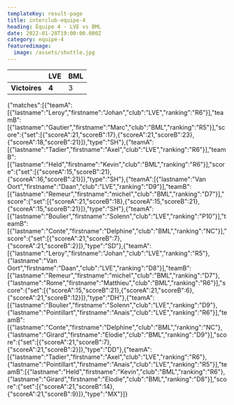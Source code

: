 ```yaml
---
templateKey: result-page
title: interclub-equipe-4
heading: Équipe 4 - LVE vs BML
date: 2022-01-28T19:00:00.000Z
category: equipe-4
featuredimage:
  image: /assets/shuttle.jpg
---
```

|               | LVE   | BML |
| ------------- | ----- | --- |
| **Victoires** | **4** | 3   |

<scoreboard>{"matches":[{"teamA":[{"lastname":"Leroy","firstname":"Johan","club":"LVE","ranking":"R6"}],"teamB":[{"lastname":"Gautier","firstname":"Marc","club":"BML","ranking":"R5"}],"score":{"set":[{"scoreA":21,"scoreB":17},{"scoreA":21,"scoreB":23},{"scoreA":18,"scoreB":21}]},"type":"SH"},{"teamA":[{"lastname":"Tadier","firstname":"Axel","club":"LVE","ranking":"R6"}],"teamB":[{"lastname":"Held","firstname":"Kevin","club":"BML","ranking":"R6"}],"score":{"set":[{"scoreA":15,"scoreB":21},{"scoreA":16,"scoreB":21}]},"type":"SH"},{"teamA":[{"lastname":"Van Oort","firstname":"Daan","club":"LVE","ranking":"D9"}],"teamB":[{"lastname":"Remeur","firstname":"michel","club":"BML","ranking":"D7"}],"score":{"set":[{"scoreA":21,"scoreB":18},{"scoreA":15,"scoreB":21},{"scoreA":15,"scoreB":21}]},"type":"SH"},{"teamA":[{"lastname":"Boulier","firstname":"Solenn","club":"LVE","ranking":"P10"}],"teamB":[{"lastname":"Conte","firstname":"Delphine","club":"BML","ranking":"NC"}],"score":{"set":[{"scoreA":21,"scoreB":7},{"scoreA":21,"scoreB":2}]},"type":"SD"},{"teamA":[{"lastname":"Leroy","firstname":"Johan","club":"LVE","ranking":"R5"},{"lastname":"Van Oort","firstname":"Daan","club":"LVE","ranking":"D8"}],"teamB":[{"lastname":"Remeur","firstname":"michel","club":"BML","ranking":"D7"},{"lastname":"Rome","firstname":"Matthieu","club":"BML","ranking":"R6"}],"score":{"set":[{"scoreA":15,"scoreB":21},{"scoreA":21,"scoreB":6},{"scoreA":21,"scoreB":12}]},"type":"DH"},{"teamA":[{"lastname":"Boulier","firstname":"Solenn","club":"LVE","ranking":"D9"},{"lastname":"Pointillart","firstname":"Anais","club":"LVE","ranking":"R6"}],"teamB":[{"lastname":"Conte","firstname":"Delphine","club":"BML","ranking":"NC"},{"lastname":"Girard","firstname":"Elodie","club":"BML","ranking":"D9"}],"score":{"set":[{"scoreA":21,"scoreB":7},{"scoreA":21,"scoreB":2}]},"type":"DD"},{"teamA":[{"lastname":"Tadier","firstname":"Axel","club":"LVE","ranking":"R6"},{"lastname":"Pointillart","firstname":"Anais","club":"LVE","ranking":"R5"}],"teamB":[{"lastname":"Held","firstname":"Kevin","club":"BML","ranking":"R6"},{"lastname":"Girard","firstname":"Elodie","club":"BML","ranking":"D8"}],"score":{"set":[{"scoreA":21,"scoreB":14},{"scoreA":21,"scoreB":9}]},"type":"MX"}]}</scoreboard>